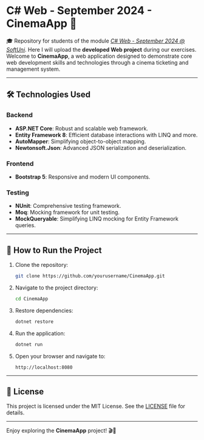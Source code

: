 # C# Web - September 2024 - CinemaApp 🎥
🎓 Repository for students of the module [*C# Web - September 2024 @ SoftUni*](https://softuni.bg/modules/108/csharp-web-september-2024/1496). Here I will upload the **developed Web project** during our exercises. Welcome to **CinemaApp**, a web application designed to demonstrate core web development skills and technologies through a cinema ticketing and management system.

---

## 🛠️ Technologies Used

### Backend
- **ASP.NET Core**: Robust and scalable web framework.
- **Entity Framework 8**: Efficient database interactions with LINQ and more.
- **AutoMapper**: Simplifying object-to-object mapping.
- **Newtonsoft.Json**: Advanced JSON serialization and deserialization.

### Frontend
- **Bootstrap 5**: Responsive and modern UI components.

### Testing
- **NUnit**: Comprehensive testing framework.
- **Moq**: Mocking framework for unit testing.
- **MockQueryable**: Simplifying LINQ mocking for Entity Framework queries.

---

## 🚀 How to Run the Project

1. Clone the repository:
   ```bash
   git clone https://github.com/yourusername/CinemaApp.git
   ```

2. Navigate to the project directory:
   ```bash
   cd CinemaApp
   ```

3. Restore dependencies:
   ```bash
   dotnet restore
   ```

4. Run the application:
   ```bash
   dotnet run
   ```

5. Open your browser and navigate to:
   ```
   http://localhost:8080
   ```

---

## 📜 License

This project is licensed under the MIT License. See the [LICENSE](LICENSE) file for details.

---

Enjoy exploring the **CinemaApp** project! 🎬🍿

